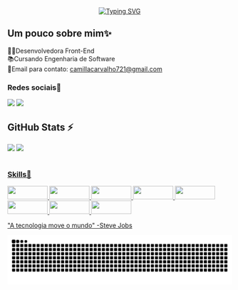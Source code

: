 
<div align="center">
  <a href="https://git.io/typing-svg">
    <img src="https://readme-typing-svg.demolab.com?font=Fira+Code&weight=500&size=22&pause=1000&color=FF00F6&center=true&vCenter=true&random=false&width=524&lines=%E2%8A%B9+Bem+Vindo+ao+meu+p!+%CB%99%E1%B5%95%CB%99+%E2%8A%B9+" alt="Typing SVG">
  </a>
</div>

## Um pouco sobre mim✨

👩‍💻Desenvolvedora Front-End <br>
📚Cursando Engenharia de Software <br>
💬Email para contato: camillacarvalho721@gmail.com 

### Redes sociais📱

<div>
<a href="https://instagram.com/camilla_carvalho07i" target="_blank"><img loading="lazy" src="https://img.shields.io/badge/-Instagram-%23E4405F?style=for-the-badge&logo=instagram&logoColor=white" target="_blank"></a>
<a href="https://www.linkedin.com/in/camilla-carvalho-desenvolvedorafront-end" target="_blank"><img loading="lazy" src="https://img.shields.io/badge/-LinkedIn-%230077B5?style=for-the-badge&logo=linkedin&logoColor=white" target="_blank"></a>   
</div>

## GitHub Stats :zap:

<div>
<img loading="lazy" height="180em" src="https://github-readme-stats.vercel.app/api?username=Camilla126&show_icons=true&theme=dracula&include_all_commits=true&count_private=true"/>
  <a href="https://github.com/Camilla126">
<img loading="lazy" height="180em" src="https://github-readme-stats.vercel.app/api/top-langs/?username=Camilla126&layout=compact&langs_count=7&theme=dracula"/>
</div>

  #
  
### Skills🚀 
<div><img loading="lazy" src="https://img.shields.io/badge/HTML-239120?style=for-the-badge&logo=html5&logoColor=white" width="90" height="30"/> 
<img loading="lazy" src="https://img.shields.io/badge/CSS-239120?&style=for-the-badge&logo=css3&logoColor=white" width="90" height="30"/> 
<img loading="lazy" src="https://img.shields.io/badge/JavaScript-F7DF1E?style=for-the-badge&logo=javascript&logoColor=black" width="90" height="30"/> 
<img loading="lazy" src="https://img.shields.io/badge/TypeScript-007ACC?style=for-the-badge&logo=typescript&logoColor=white" width="90" height="30"/> 
<img loading="lazy" src="https://img.shields.io/badge/Sass-CC6699?style=for-the-badge&logo=sass&logoColor=white" width="90" height="30"/> 
<img loading="lazy" src="https://img.shields.io/badge/React-20232A?style=for-the-badge&logo=react&logoColor=61DAFB" width="90" height="30"/> 
<img loading="lazy" src="https://img.shields.io/badge/Tailwind_CSS-38B2AC?style=for-the-badge&logo=tailwind-css&logoColor=white" width="90" height="30"/> 
<img loading="lazy" src="https://img.shields.io/badge/React_Router-CA4245?style=for-the-badge&logo=react-router&logoColor=white" width="90" height="30"/</div>


"A tecnologia move o mundo" -Steve Jobs


<picture align="center">
  <source media="(prefers-color-scheme: dark)" srcset="https://raw.githubusercontent.com/Camilla126/Camilla126/output/github-contribution-grid-snake-dark.svg">
  <source media="(prefers-color-scheme: light)" srcset="https://raw.githubusercontent.com/Camilla126/Camilla 126/output/github-contribution-grid-snake-dark.svg">
  <img align="center" alt="github contribution grid snake animation" src="https://raw.githubusercontent.com/Camilla126/Camilla126/output/github-contribution-grid-snake.svg">
</picture>
